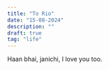 ```yaml
---
title: "To Rio"
date: "15-08-2024"
description: ""
draft: true
tag: "life"
---
```

Haan bhai, janichi, I love you too.